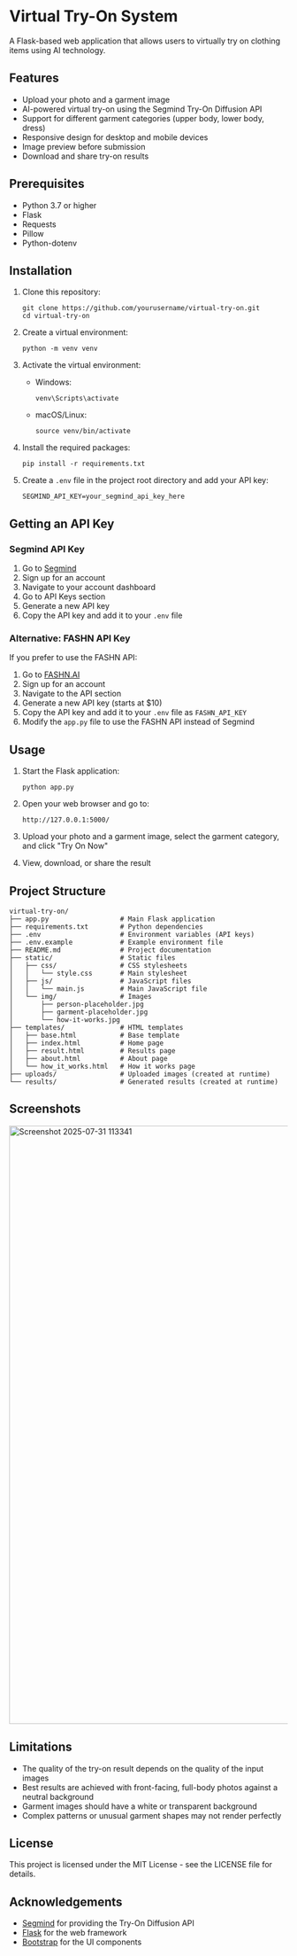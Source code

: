 # Virtual Try-On System

A Flask-based web application that allows users to virtually try on clothing items using AI technology.

## Features

- Upload your photo and a garment image
- AI-powered virtual try-on using the Segmind Try-On Diffusion API
- Support for different garment categories (upper body, lower body, dress)
- Responsive design for desktop and mobile devices
- Image preview before submission
- Download and share try-on results

## Prerequisites

- Python 3.7 or higher
- Flask
- Requests
- Pillow
- Python-dotenv

## Installation

1. Clone this repository:
   ```
   git clone https://github.com/yourusername/virtual-try-on.git
   cd virtual-try-on
   ```

2. Create a virtual environment:
   ```
   python -m venv venv
   ```

3. Activate the virtual environment:
   - Windows:
     ```
     venv\Scripts\activate
     ```
   - macOS/Linux:
     ```
     source venv/bin/activate
     ```

4. Install the required packages:
   ```
   pip install -r requirements.txt
   ```

5. Create a `.env` file in the project root directory and add your API key:
   ```
   SEGMIND_API_KEY=your_segmind_api_key_here
   ```

## Getting an API Key

### Segmind API Key

1. Go to [Segmind](https://www.segmind.com/)
2. Sign up for an account
3. Navigate to your account dashboard
4. Go to API Keys section
5. Generate a new API key
6. Copy the API key and add it to your `.env` file

### Alternative: FASHN API Key

If you prefer to use the FASHN API:

1. Go to [FASHN.AI](https://fashn.ai/)
2. Sign up for an account
3. Navigate to the API section
4. Generate a new API key (starts at $10)
5. Copy the API key and add it to your `.env` file as `FASHN_API_KEY`
6. Modify the `app.py` file to use the FASHN API instead of Segmind

## Usage

1. Start the Flask application:
   ```
   python app.py
   ```

2. Open your web browser and go to:
   ```
   http://127.0.0.1:5000/
   ```

3. Upload your photo and a garment image, select the garment category, and click "Try On Now"

4. View, download, or share the result

## Project Structure

```
virtual-try-on/
├── app.py                  # Main Flask application
├── requirements.txt        # Python dependencies
├── .env                    # Environment variables (API keys)
├── .env.example            # Example environment file
├── README.md               # Project documentation
├── static/                 # Static files
│   ├── css/                # CSS stylesheets
│   │   └── style.css       # Main stylesheet
│   ├── js/                 # JavaScript files
│   │   └── main.js         # Main JavaScript file
│   └── img/                # Images
│       ├── person-placeholder.jpg
│       ├── garment-placeholder.jpg
│       └── how-it-works.jpg
├── templates/              # HTML templates
│   ├── base.html           # Base template
│   ├── index.html          # Home page
│   ├── result.html         # Results page
│   ├── about.html          # About page
│   └── how_it_works.html   # How it works page
├── uploads/                # Uploaded images (created at runtime)
└── results/                # Generated results (created at runtime)
```

## Screenshots
<img width="1920" height="1080" alt="Screenshot 2025-07-31 113341" src="https://github.com/user-attachments/assets/545b2e3f-4dd0-41ee-b682-a19910ca58e3" />


## Limitations

- The quality of the try-on result depends on the quality of the input images
- Best results are achieved with front-facing, full-body photos against a neutral background
- Garment images should have a white or transparent background
- Complex patterns or unusual garment shapes may not render perfectly

## License

This project is licensed under the MIT License - see the LICENSE file for details.

## Acknowledgements

- [Segmind](https://www.segmind.com/) for providing the Try-On Diffusion API
- [Flask](https://flask.palletsprojects.com/) for the web framework
- [Bootstrap](https://getbootstrap.com/) for the UI components
